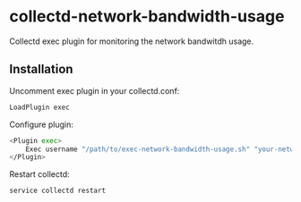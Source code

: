 collectd-network-bandwidth-usage
================================

Collectd exec plugin for monitoring the network bandwitdh usage. 

Installation
-----------

Uncomment exec plugin in your collectd.conf:
```bash
LoadPlugin exec
```

Configure plugin:
```bash
<Plugin exec>
	Exec username "/path/to/exec-network-bandwidth-usage.sh" "your-network-interface-name"
</Plugin>
```

Restart collectd:
```bash
service collectd restart
```
